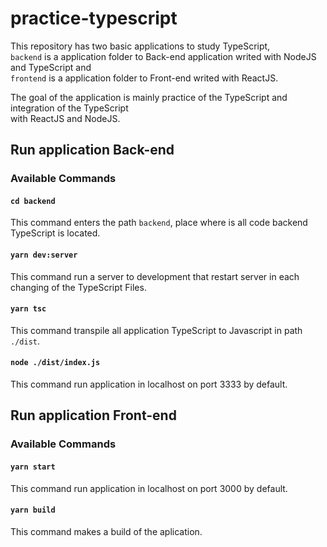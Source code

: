 # practice-typescript
This repository has two basic applications to study TypeScript,  
`backend` is a application folder to Back-end application writed with NodeJS and TypeScript and  
`frontend` is a application folder to Front-end writed with ReactJS.  
  
The goal of the application is mainly practice of the TypeScript and integration of the TypeScript  
with ReactJS and NodeJS.
  
## Run application Back-end  
### Available Commands
  
#### `cd backend`  
This command enters the path `backend`, place where is all code backend TypeScript is located.  
  
#### `yarn dev:server`
This command run a server to development that restart server in each changing of the TypeScript Files.
  
#### `yarn tsc`  
This command transpile all application TypeScript to Javascript in path `./dist`.  
  
#### `node ./dist/index.js`  
This command run application in localhost on port 3333 by default.

## Run application Front-end  
### Available Commands

#### `yarn start`  
This command run application in localhost on port 3000 by default.

#### `yarn build`  
This command makes a build of the aplication.
